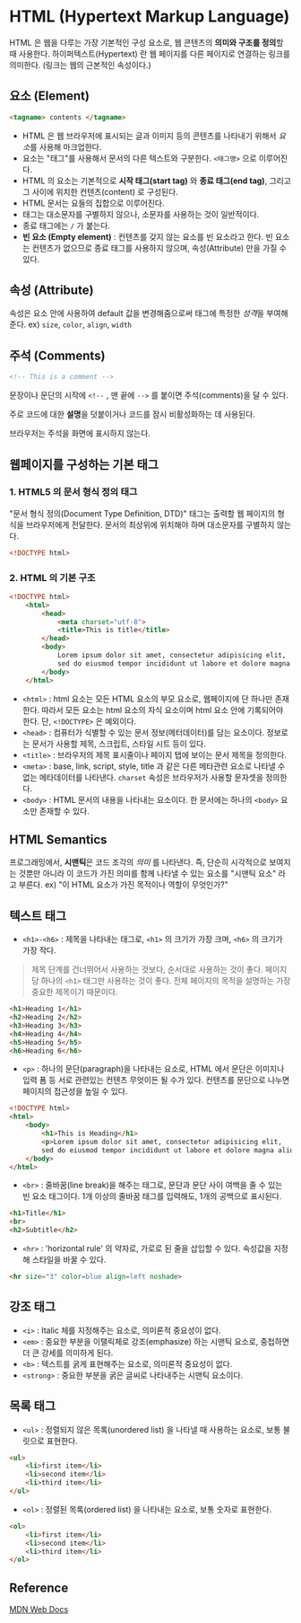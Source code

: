 # HTML (Hypertext Markup Language)
HTML 은 웹을 다루는 가장 기본적인 구성 요소로, 웹 콘텐츠의 **의미와 구조를 정의**할 때 사용한다.
하이퍼텍스트(Hypertext) 란 웹 페이지를 다른 페이지로 연결하는 링크를 의미한다. (링크는 웹의 근본적인 속성이다.)

 

## 요소 (Element)

```html
<tagname> contents </tagname>

```

- HTML 은 웹 브라우저에 표시되는 글과 이미지 등의 콘텐츠를 나타내기 위해서 *요소*를 사용해 마크업한다.
- 요소는 "태그"를 사용해서 문서의 다른 텍스트와 구분한다. `<태그명>` 으로 이루어진다.
- HTML 의 요소는 기본적으로 **시작 태그(start tag)** 와 **종료 태그(end tag)**, 그리고 그 사이에 위치한 컨텐츠(content) 로 구성된다.
- HTML 문서는 요들의 집합으로 이루어진다.
- 태그는 대소문자를 구별하지 않으나, 소문자를 사용하는 것이 일반적이다.
- 종료 태그에는 `/` 가 붙는다.
- **빈 요소 (Empty element)** : 컨텐츠를 갖지 않는 요소를 빈 요소라고 한다. 빈 요소는 컨텐츠가 없으므로 종료 태그를 사용하지 않으며, 속성(Attribute) 만을 가질 수 있다.



## 속성 (Attribute)

속성은 요소 안에 사용하여 default 값을 변경해줌으로써 태그에 특정한 *성격*을 부여해 준다.
ex) `size`, `color`, `align`, `width`



## 주석 (Comments)

```html
<!-- This is a comment -->
```

문장이나 문단의 시작에 `<!--` , 맨 끝에 `-->` 를 붙이면 주석(comments)을 달 수 있다. 

주로 코드에 대한 **설명**을 덧붙이거나 코드를 잠시 비활성화하는 데 사용된다.

브라우저는 주석을 화면에 표시하지 않는다.
	
	

## 웹페이지를 구성하는 기본 태그

### 1. HTML5 의 문서 형식 정의 태그

"문서 형식 정의(Document Type Definition, DTD)" 태그는 출력할 웹 페이지의 형식을 브라우저에게 전달한다. 문서의 최상위에 위치해야 하며 대소문자를 구별하지 않는다.

```html
<!DOCTYPE html>
```

### 2. HTML 의 기본 구조

```html
<!DOCTYPE html>
	<html>
		<head>
			<meta charset="utf-8">
			<title>This is title</title>
		</head>
		<body>
			Lorem ipsum dolor sit amet, consectetur adipisicing elit,
			sed do eiusmod tempor incididunt ut labore et dolore magna aliqua.
		</body>
	</html>
```

- `<html>` : html 요소는 모든 HTML 요소의 부모 요소로, 웹페이지에 단 하나만 존재한다. 따라서 모든 요소는 html 요소의 자식 요소이며 html 요소 안에 기록되어야 한다. 단, `<!DOCTYPE>` 은 예외이다.
- `<head>` : 컴퓨터가 식별할 수 있는 문서 정보(메터데이터)를 담는 요소이다. 정보로는 문서가 사용할 제목, 스크립트, 스타일 시트 등이 있다.
- `<title>` : 브라우저의 제목 표시줄이나 페이지 탭에 보이는 문서 제목을 정의한다.
- `<meta>` : base, link, script, style, title 과 같은 다른 메타관련 요소로 나타낼 수 없는 메타데이터를 나타낸다. `charset` 속성은 브라우저가 사용할 문자셋을 정의한다.
- `<body>` : HTML 문서의 내용을 나타내는 요소이다. 한 문서에는 하나의 `<body>` 요소만 존재할 수 있다.



	
## HTML Semantics
프로그래밍에서, **시맨틱**은 코드 조각의 *의미* 를 나타낸다.
즉, 단순히 시각적으로 보여지는 것뿐만 아니라 이 코드가 가진 의미를 함께 나타낼 수 있는 요소를 "시맨틱 요소" 라고 부른다.
ex) "이 HTML 요소가 가진 목적이나 역할이 무엇인가?"

	
	
## 텍스트 태그


- `<h1>-<h6>` : 제목을 나타내는 태그로, `<h1>` 의 크기가 가장 크며, `<h6>` 의 크기가 가장 작다.
> 제목 단계를 건너뛰어서 사용하는 것보다, 순서대로 사용하는 것이 좋다.
> 페이지 당 하나의 `<h1>` 태그만 사용하는 것이 좋다. 전체 페이지의 목적을 설명하는 가장 중요한 제목이기 때문이다.

```html
<h1>Heading 1</h1>
<h2>Heading 2</h2>
<h3>Heading 3</h3>
<h4>Heading 4</h4>
<h5>Heading 5</h5>
<h6>Heading 6</h6>
```
- `<p>` : 하나의 문단(paragraph)을 나타내는 요소로, HTML 에서 문단은 이미지나 입력 폼 등 서로 관련있는 컨텐츠 무엇이든 될 수가 있다. 컨텐츠를 문단으로 나누면 페이지의 접근성을 높일 수 있다.

```html
<!DOCTYPE html>
<html>
	<body>
		<h1>This is Heading</h1>
		<p>Lorem ipsum dolor sit amet, consectetur adipisicing elit,
		sed do eiusmod tempor incididunt ut labore et dolore magna aliqua.</p>
	</body>
</html>
```

- `<br>` : 줄바꿈(line break)을 해주는 태그로, 문단과 문단 사이 여백을 줄 수 있는 빈 요소 태그이다. 1개 이상의 줄바꿈 태그를 입력해도, 1개의 공백으로 표시된다.

```html
<h1>Title</h1>
<br>
<h2>Subtitle</h2>
```

- `<hr>` : 'horizontal rule' 의 약자로, 가로로 된 줄을 삽입할 수 있다. 속성값을 지정해 스타일을 바꿀 수 있다.
```html
<hr size="3" color=blue align=left noshade>
```



## 강조 태그
- `<i>` : Italic 체를 지정해주는 요소로, 의미론적 중요성이 없다.
- `<em>` : 중요한 부분을 이탤릭체로 강조(emphasize) 하는 시맨틱 요소로, 중첩하면 더 큰 강세를 의미하게 된다.
- `<b>` : 텍스트를 굵게 표현해주는 요소로, 의미론적 중요성이 없다.
- `<strong>` : 중요한 부분을 굵은 글씨로 나타내주는 시맨틱 요소이다.



## 목록 태그
- `<ul>` : 정렬되지 않은 목록(unordered list) 을 나타낼 때 사용하는 요소로, 보통 불릿으로 표현한다.

```html
<ul>
	<li>first item</li>
	<li>second item</li>
	<li>third item</li>
</ul>
```

- `<ol>` : 정렬된 목록(ordered list) 을 나타내는 요소로, 보통 숫자로 표현한다.

```html
<ol>
	<li>first item</li>
	<li>second item</li>
	<li>third item</li>
</ol>
```

	
	
## Reference
[MDN Web Docs](https://developer.mozilla.org/ko/docs/Web/HTML)
